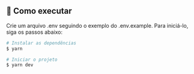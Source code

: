 ## 🚀 Como executar

Crie um arquivo .env seguindo o exemplo do .env.example.
Para iniciá-lo, siga os passos abaixo:
```bash
# Instalar as dependências
$ yarn

# Iniciar o projeto
$ yarn dev
```